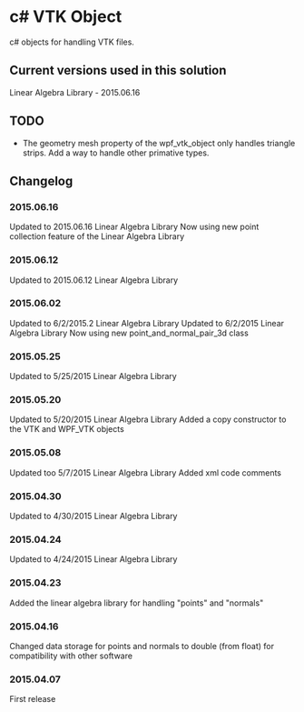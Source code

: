# c# VTK Object
c# objects for handling VTK files.

## Current versions used in this solution
Linear Algebra Library - 2015.06.16

## TODO
* The geometry mesh property of the wpf_vtk_object only handles triangle strips.  Add a way to handle other primative types.

## Changelog
### 2015.06.16
Updated to 2015.06.16 Linear Algebra Library
Now using new point collection feature of the Linear Algebra Library

### 2015.06.12
Updated to 2015.06.12 Linear Algebra Library

### 2015.06.02
Updated to 6/2/2015.2 Linear Algebra Library
Updated to 6/2/2015 Linear Algebra Library
Now using new point_and_normal_pair_3d class

### 2015.05.25
Updated to 5/25/2015 Linear Algebra Library

### 2015.05.20
Updated to 5/20/2015 Linear Algebra Library
Added a copy constructor to the VTK and WPF_VTK objects

### 2015.05.08
Updated too 5/7/2015 Linear Algebra Library
Added xml code comments

### 2015.04.30
Updated to 4/30/2015 Linear Algebra Library

### 2015.04.24
Updated to 4/24/2015 Linear Algebra Library

### 2015.04.23
Added the linear algebra library for handling "points" and "normals"

### 2015.04.16
Changed data storage for points and normals to double (from float) for compatibility with other software

### 2015.04.07
First release